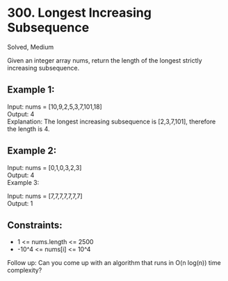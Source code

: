 # 300. Longest Increasing Subsequence
Solved, Medium  

Given an integer array nums, return the length of the longest strictly increasing subsequence.  

 

Example 1:
---
Input: nums = [10,9,2,5,3,7,101,18]  
Output: 4  
Explanation: The longest increasing subsequence is [2,3,7,101], therefore the length is 4.  

Example 2:
---
Input: nums = [0,1,0,3,2,3]  
Output: 4  
Example 3:  

Input: nums = [7,7,7,7,7,7,7]  
Output: 1  
 

Constraints:
---
- 1 <= nums.length <= 2500
- -10^4 <= nums[i] <= 10^4
 

Follow up: Can you come up with an algorithm that runs in O(n log(n)) time complexity?
